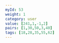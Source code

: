 ```yaml
---
myId: 53
weight: 1
category: user
value: [241,1,-1,2]
pairs: [1,30,50,3,40]
tags: [18,28,35,55,62]
---
```

